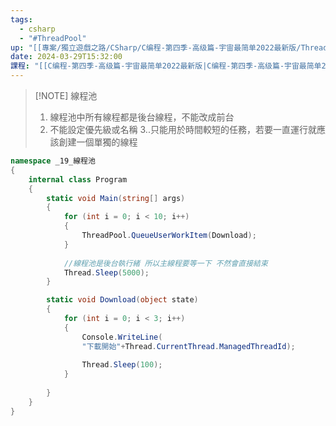 ```yaml
---
tags:
  - csharp
  - "#ThreadPool"
up: "[[專案/獨立遊戲之路/CSharp/C编程-第四季-高级篇-宇宙最简单2022最新版/Thread]]"
date: 2024-03-29T15:32:00
課程: "[[C编程-第四季-高级篇-宇宙最简单2022最新版|C编程-第四季-高级篇-宇宙最简单2022最新版]]"
---
```


> [!NOTE] 線程池
> 1. 線程池中所有線程都是後台線程，不能改成前台
> 2. 不能設定優先級或名稱
> 3..只能用於時間較短的任務，若要一直運行就應該創建一個單獨的線程

```csharp file:Program
namespace _19_線程池
{
    internal class Program
    {
        static void Main(string[] args)
        {
            for (int i = 0; i < 10; i++)
            {
                ThreadPool.QueueUserWorkItem(Download);
            }
            
            //線程池是後台執行緒 所以主線程要等一下 不然會直接結束
            Thread.Sleep(5000);
        }

        static void Download(object state)
        {
            for (int i = 0; i < 3; i++)
            {
                Console.WriteLine(
                "下載開始"+Thread.CurrentThread.ManagedThreadId);
                
                Thread.Sleep(100);
            }
            
        }
    }
}

```
